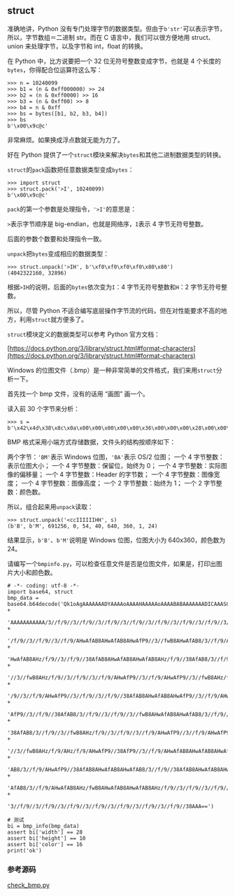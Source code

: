 ## struct

准确地讲，Python 没有专门处理字节的数据类型。但由于`b'str'`可以表示字节，所以，字节数组＝二进制 str。而在 C 语言中，我们可以很方便地用 struct、union 来处理字节，以及字节和 int，float 的转换。

在 Python 中，比方说要把一个 32 位无符号整数变成字节，也就是 4 个长度的`bytes`，你得配合位运算符这么写：

```
>>> n = 10240099
>>> b1 = (n & 0xff000000) >> 24
>>> b2 = (n & 0xff0000) >> 16
>>> b3 = (n & 0xff00) >> 8
>>> b4 = n & 0xff
>>> bs = bytes([b1, b2, b3, b4])
>>> bs
b'\x00\x9c@c'
```

非常麻烦。如果换成浮点数就无能为力了。

好在 Python 提供了一个`struct`模块来解决`bytes`和其他二进制数据类型的转换。

`struct`的`pack`函数把任意数据类型变成`bytes`：

```
>>> import struct
>>> struct.pack('>I', 10240099)
b'\x00\x9c@c'
```

`pack`的第一个参数是处理指令，`'>I'`的意思是：

`>`表示字节顺序是 big-endian，也就是网络序，`I`表示 4 字节无符号整数。

后面的参数个数要和处理指令一致。

`unpack`把`bytes`变成相应的数据类型：

```
>>> struct.unpack('>IH', b'\xf0\xf0\xf0\xf0\x80\x80')
(4042322160, 32896)
```

根据`>IH`的说明，后面的`bytes`依次变为`I`：4 字节无符号整数和`H`：2 字节无符号整数。

所以，尽管 Python 不适合编写底层操作字节流的代码，但在对性能要求不高的地方，利用`struct`就方便多了。

`struct`模块定义的数据类型可以参考 Python 官方文档：

[https://docs.python.org/3/library/struct.html#format-characters](https://docs.python.org/3/library/struct.html#format-characters)

Windows 的位图文件（.bmp）是一种非常简单的文件格式，我们来用`struct`分析一下。

首先找一个 bmp 文件，没有的话用 “画图” 画一个。

读入前 30 个字节来分析：

```
>>> s = b'\x42\x4d\x38\x8c\x0a\x00\x00\x00\x00\x00\x36\x00\x00\x00\x28\x00\x00\x00\x80\x02\x00\x00\x68\x01\x00\x00\x01\x00\x18\x00'
```

BMP 格式采用小端方式存储数据，文件头的结构按顺序如下：

两个字节：`'BM'`表示 Windows 位图，`'BA'`表示 OS/2 位图； 一个 4 字节整数：表示位图大小； 一个 4 字节整数：保留位，始终为 0； 一个 4 字节整数：实际图像的偏移量； 一个 4 字节整数：Header 的字节数； 一个 4 字节整数：图像宽度； 一个 4 字节整数：图像高度； 一个 2 字节整数：始终为 1； 一个 2 字节整数：颜色数。

所以，组合起来用`unpack`读取：

```
>>> struct.unpack('<ccIIIIIIHH', s)
(b'B', b'M', 691256, 0, 54, 40, 640, 360, 1, 24)
```

结果显示，`b'B'`、`b'M'`说明是 Windows 位图，位图大小为 640x360，颜色数为 24。

请编写一个`bmpinfo.py`，可以检查任意文件是否是位图文件，如果是，打印出图片大小和颜色数。

```
# -*- coding: utf-8 -*-
import base64, struct
bmp_data = base64.b64decode('Qk1oAgAAAAAAADYAAAAoAAAAHAAAAAoAAAABABAAAAAAADICAAASCwAAEgsAA' +
                   'AAAAAAAAAAA/3//f/9//3//f/9//3//f/9//3//f/9//3//f/9//3//f/9//3//f/9//3/' +
                   '/f/9//3//f/9//3//f/9/AHwAfAB8AHwAfAB8AHwAfP9//3//fwB8AHwAfAB8/3//f/9/A' +
                   'HwAfAB8AHz/f/9//3//f/9//38AfAB8AHwAfAB8AHwAfAB8AHz/f/9//38AfAB8/3//f/9' +
                   '//3//fwB8AHz/f/9//3//f/9//3//f/9/AHwAfP9//3//f/9/AHwAfP9//3//fwB8AHz/f' +
                   '/9//3//f/9/AHwAfP9//3//f/9//3//f/9//38AfAB8AHwAfAB8AHwAfP9//3//f/9/AHw' +
                   'AfP9//3//f/9//38AfAB8/3//f/9//3//f/9//3//fwB8AHwAfAB8AHwAfAB8/3//f/9//' +
                   '38AfAB8/3//f/9//3//fwB8AHz/f/9//3//f/9//3//f/9/AHwAfP9//3//f/9/AHwAfP9' +
                   '//3//fwB8AHz/f/9/AHz/f/9/AHwAfP9//38AfP9//3//f/9/AHwAfAB8AHwAfAB8AHwAf' +
                   'AB8/3//f/9/AHwAfP9//38AfAB8AHwAfAB8AHwAfAB8/3//f/9//38AfAB8AHwAfAB8AHw' +
                   'AfAB8/3//f/9/AHwAfAB8AHz/fwB8AHwAfAB8AHwAfAB8AHz/f/9//3//f/9//3//f/9//' +
                   '3//f/9//3//f/9//3//f/9//3//f/9//3//f/9//3//f/9//3//f/9//38AAA==')
```

```
# 测试
bi = bmp_info(bmp_data)
assert bi['width'] == 28
assert bi['height'] == 10
assert bi['color'] == 16
print('ok')
```

### 参考源码

[check_bmp.py](https://github.com/michaelliao/learn-python3/blob/master/samples/commonlib/check_bmp.py)
